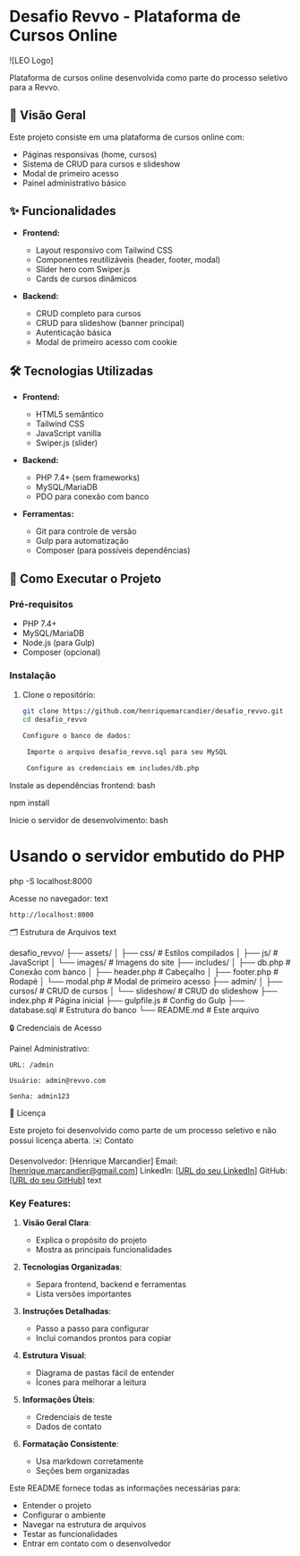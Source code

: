 # Desafio Revvo - Plataforma de Cursos Online

![LEO Logo]

Plataforma de cursos online desenvolvida como parte do processo seletivo para a Revvo.

## 📌 Visão Geral

Este projeto consiste em uma plataforma de cursos online com:

- Páginas responsivas (home, cursos)
- Sistema de CRUD para cursos e slideshow
- Modal de primeiro acesso
- Painel administrativo básico

## ✨ Funcionalidades

- **Frontend:**
  - Layout responsivo com Tailwind CSS
  - Componentes reutilizáveis (header, footer, modal)
  - Slider hero com Swiper.js
  - Cards de cursos dinâmicos

- **Backend:**
  - CRUD completo para cursos
  - CRUD para slideshow (banner principal)
  - Autenticação básica
  - Modal de primeiro acesso com cookie

## 🛠 Tecnologias Utilizadas

- **Frontend:**
  - HTML5 semântico
  - Tailwind CSS
  - JavaScript vanilla
  - Swiper.js (slider)

- **Backend:**
  - PHP 7.4+ (sem frameworks)
  - MySQL/MariaDB
  - PDO para conexão com banco

- **Ferramentas:**
  - Git para controle de versão
  - Gulp para automatização
  - Composer (para possíveis dependências)

## 🚀 Como Executar o Projeto

### Pré-requisitos

- PHP 7.4+
- MySQL/MariaDB
- Node.js (para Gulp)
- Composer (opcional)

### Instalação

1. Clone o repositório:
   ```bash
   git clone https://github.com/henriquemarcandier/desafio_revvo.git
   cd desafio_revvo

   Configure o banco de dados:

    Importe o arquivo desafio_revvo.sql para seu MySQL

    Configure as credenciais em includes/db.php

Instale as dependências frontend:
bash

npm install

Inicie o servidor de desenvolvimento:
bash

# Usando o servidor embutido do PHP
php -S localhost:8000

Acesse no navegador:
text

    http://localhost:8000

🗂 Estrutura de Arquivos
text

desafio_revvo/
├── assets/
│   ├── css/          # Estilos compilados
│   ├── js/           # JavaScript
│   └── images/       # Imagens do site
├── includes/
│   ├── db.php        # Conexão com banco
│   ├── header.php    # Cabeçalho
│   ├── footer.php    # Rodapé
│   └── modal.php     # Modal de primeiro acesso
├── admin/
│   ├── cursos/       # CRUD de cursos
│   └── slideshow/    # CRUD do slideshow
├── index.php         # Página inicial
├── gulpfile.js       # Config do Gulp
├── database.sql      # Estrutura do banco
└── README.md         # Este arquivo

🔒 Credenciais de Acesso

Painel Administrativo:

    URL: /admin

    Usuário: admin@revvo.com

    Senha: admin123

📝 Licença

Este projeto foi desenvolvido como parte de um processo seletivo e não possui licença aberta.
✉️ Contato

Desenvolvedor: [Henrique Marcandier]
Email: [henrique.marcandier@gmail.com]
LinkedIn: [[URL do seu LinkedIn](https://www.linkedin.com/in/henrique-marcandier-25492518/)]
GitHub: [[URL do seu GitHub](https://github.com/henriquemarcandier/)]
text


### Key Features:

1. **Visão Geral Clara**:
   - Explica o propósito do projeto
   - Mostra as principais funcionalidades

2. **Tecnologias Organizadas**:
   - Separa frontend, backend e ferramentas
   - Lista versões importantes

3. **Instruções Detalhadas**:
   - Passo a passo para configurar
   - Inclui comandos prontos para copiar

4. **Estrutura Visual**:
   - Diagrama de pastas fácil de entender
   - Ícones para melhorar a leitura

5. **Informações Úteis**:
   - Credenciais de teste
   - Dados de contato

6. **Formatação Consistente**:
   - Usa markdown corretamente
   - Seções bem organizadas

Este README fornece todas as informações necessárias para:
- Entender o projeto
- Configurar o ambiente
- Navegar na estrutura de arquivos
- Testar as funcionalidades
- Entrar em contato com o desenvolvedor